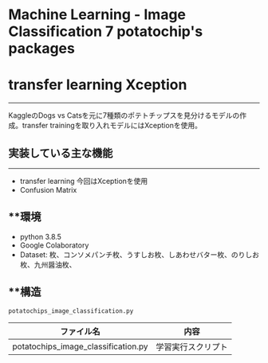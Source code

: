 # Machine Learning - Image Classification 7 potatochip's packages
# transfer learning Xception
---
KaggleのDogs vs Catsを元に7種類のポテトチップスを見分けるモデルの作成。transfer trainingを取り入れモデルにはXceptionを使用。

## 実装している主な機能
---
* transfer learning
  今回はXceptionを使用
* Confusion Matrix

**環境
---
* python 3.8.5
* Google Colaboratory
* Dataset: 枚、コンソメパンチ枚、うすしお枚、しあわせバター枚、のりしお枚、九州醤油枚、

**構造
---

```
potatochips_image_classification.py
```

|ファイル名|内容|
|---------|----|
|potatochips_image_classification.py|学習実行スクリプト|

